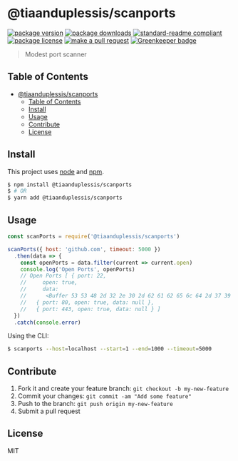 
# @tiaanduplessis/scanports
[![package version](https://img.shields.io/npm/v/@tiaanduplessis/scanports.svg?style=flat-square)](https://npmjs.org/package/@tiaanduplessis/scanports)
[![package downloads](https://img.shields.io/npm/dm/@tiaanduplessis/scanports.svg?style=flat-square)](https://npmjs.org/package/@tiaanduplessis/scanports)
[![standard-readme compliant](https://img.shields.io/badge/readme%20style-standard-brightgreen.svg?style=flat-square)](https://github.com/RichardLitt/standard-readme)
[![package license](https://img.shields.io/npm/l/@tiaanduplessis/scanports.svg?style=flat-square)](https://npmjs.org/package/@tiaanduplessis/scanports)
[![make a pull request](https://img.shields.io/badge/PRs-welcome-brightgreen.svg?style=flat-square)](http://makeapullrequest.com) [![Greenkeeper badge](https://badges.greenkeeper.io/tiaanduplessis/scanports.svg)](https://greenkeeper.io/)

> Modest port scanner

## Table of Contents

- [@tiaanduplessis/scanports](#tiaanduplessis-scanports)
  - [Table of Contents](#table-of-contents)
  - [Install](#install)
  - [Usage](#usage)
  - [Contribute](#contribute)
  - [License](#license)

## Install

This project uses [node](https://nodejs.org) and [npm](https://www.npmjs.com). 

```sh
$ npm install @tiaanduplessis/scanports
$ # OR
$ yarn add @tiaanduplessis/scanports
```

## Usage

```js
const scanPorts = require('@tiaanduplessis/scanports')

scanPorts({ host: 'github.com', timeout: 5000 })
  .then(data => {
    const openPorts = data.filter(current => current.open)
    console.log('Open Ports', openPorts)
    // Open Ports [ { port: 22,
    //     open: true,
    //     data:
    //      <Buffer 53 53 48 2d 32 2e 30 2d 62 61 62 65 6c 64 2d 37 39 32 63 33 66 34 31 0d 0a> },
    //   { port: 80, open: true, data: null },
    //   { port: 443, open: true, data: null } ]
  })
  .catch(console.error)

```

Using the CLI:

```sh
$ scanports --host=localhost --start=1 --end=1000 --timeout=5000
```


## Contribute

1. Fork it and create your feature branch: `git checkout -b my-new-feature`
2. Commit your changes: `git commit -am "Add some feature"`
3. Push to the branch: `git push origin my-new-feature`
4. Submit a pull request

## License

MIT
    
